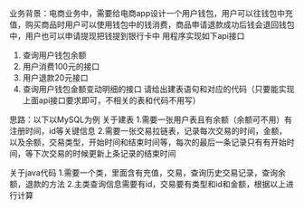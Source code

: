 业务背景：电商业务中，需要给电商app设计一个用户钱包，用户可以往钱包中充值，购买商品时用户可以使用钱包中的钱消费，商品申请退款成功后钱会退回钱包中，用户也可以申请提现把钱提到银行卡中
用程序实现如下api接口
 1.  查询用户钱包余额
2. 用户消费100元的接口
3. 用户退款20元接口
4. 查询用户钱包金额变动明细的接口
请给出建表语句和对应的代码（只要能实现上面api接口要求即可，不相关的表和代码不用写）

思路：以下以MySQL为例
关于建表
1.需要一张用户表且有余额（余额可不用）有注册时间，id等关键信息
2.需要一张交易拉链表，记录每次交易的时间，金额，以及余额，交易类型，开始时间和结束时间等，每次的最后一条记录只有有开始时间，等下次交易的时候更新上条记录的结束时间

关于java代码
1.需要一个类，里面含有充值，交易，查询历史交易记录，查询余额，退款的方法
2.主类查询信息需要有id，交易要有类型和id和金额，根据以上进行计算
